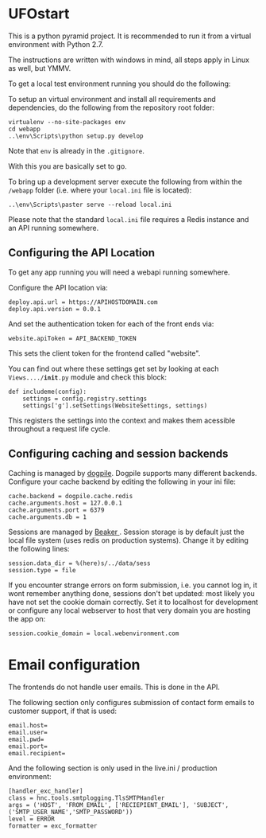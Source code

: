 UFOstart
========

This is a python pyramid project. It is recommended to run it from a virtual environment with Python 2.7.

The instructions are written with windows in mind, all steps apply in Linux as well, but YMMV.

To get a local test environment running you should do the following:


To setup an virtual environment and install all requirements and dependencies, do the following from the repository root folder:

    virtualenv --no-site-packages env
    cd webapp
    ..\env\Scripts\python setup.py develop

Note that <code>env</code> is already in the <code>.gitignore</code>.

With this you are basically set to go.

To bring up a development server execute the following from within the <code>/webapp</code> folder (i.e. where your <code>local.ini</code> file is located):

    ..\env\Scripts\paster serve --reload local.ini

Please note that the standard <code>local.ini</code> file requires a Redis instance and an API running somewhere.


Configuring the API Location
----------------------------------------

To get any app running you will need a webapi running somewhere.

Configure the API location via:

    deploy.api.url = https://APIHOSTDOMAIN.com
    deploy.api.version = 0.0.1

And set the authentication token for each of the front ends via:

    website.apiToken = API_BACKEND_TOKEN

This sets the client token for the frontend called "website".


You can find out where these settings get set by looking at each <code>Views..../__init__.py</code> module and check this block:

    def includeme(config):
        settings = config.registry.settings
        settings['g'].setSettings(WebsiteSettings, settings)

This registers the settings into the context and makes them acessible throughout a request life cycle.




Configuring caching and session backends
----------------------------------------

Caching is managed by <a href="http://dogpilecache.readthedocs.org/en/latest/">dogpile</a>. Dogpile supports many different backends.
Configure your cache backend by editing the following in your ini file:

    cache.backend = dogpile.cache.redis
    cache.arguments.host = 127.0.0.1
    cache.arguments.port = 6379
    cache.arguments.db = 1


Sessions are managed by <a href="http://beaker.readthedocs.org/en/latest/sessions.html">Beaker </a>.
Session storage is by default just the local file system (uses redis on production systems). Change it by editing the following lines:

    session.data_dir = %(here)s/../data/sess
    session.type = file


If you encounter strange errors on form submission, i.e. you cannot log in, it wont remember anything done, sessions don't bet updated: most likely you have not set the cookie domain correctly.
Set it to localhost for development or configure any local webserver to host that very domain you are hosting the app on:

    session.cookie_domain = local.webenvironment.com


Email configuration
===================

The frontends do not handle user emails. This is done in the API.

The following section only configures submission of contact form emails to customer support, if that is used:

    email.host=
    email.user=
    email.pwd=
    email.port=
    email.recipient=


And the following section is only used in the live.ini / production environment:

    [handler_exc_handler]
    class = hnc.tools.smtplogging.TlsSMTPHandler
    args = ('HOST', 'FROM_EMAIL', ['RECIEPIENT_EMAIL'], 'SUBJECT', ('SMTP_USER_NAME','SMTP_PASSWORD'))
    level = ERROR
    formatter = exc_formatter